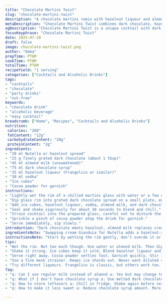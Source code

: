 ```yaml
---
title: "Chocolate Martini Twist"
slug: "chocolate-martini-twist"
description: "A chocolate martini remix with hazelnut liqueur and almond milk. Dark chocolate rimmed glass soaked in creamy Nutella replaces the classic Gianduia cream. Shaken with vodka, almond milk, and dark chocolate syrup. Quick assembly, chilled and ready in under ten minutes. A nutty, dairy-free take on a chocolate cocktail. Smooth mouthfeel, bittersweet notes modulated by the hazelnut. Garnished with shaved dark chocolate and a sprinkle of cocoa powder. Perfect for a quick treat or an after-dinner indulgence that’s a bit lighter, dairy alternative included. Dark, sweet, nutty, creamy, and boozy."
metaDescription: "Chocolate Martini Twist combines dark chocolate, hazelnut liqueur, and almond milk. A creamy, boozy treat perfect for chocolate lovers"
ogDescription: "Chocolate Martini Twist is a unique cocktail with dark chocolate, hazelnut liqueur, and almond milk. Indulge in this creamy delight"
focusKeyphrase: "Chocolate Martini Twist"
date: 2025-07-20
draft: false
image: chocolate-martini-twist.png
author: "Emma"
prepTime: PT6M
cookTime: PT0M
totalTime: PT6M
recipeYield: "1 serving"
categories: ["Cocktails and Alcoholic Drinks"]
tags:
- "cocktails"
- "chocolate"
- "party drinks"
- "nut-free"
keywords:
- "chocolate drink"
- "alcoholic beverage"
- "easy cocktail"
breadcrumb: ["Home", "Recipes", "Cocktails and Alcoholic Drinks"]
nutrition: 
 calories: "260"
 fatContent: "12g"
 carbohydrateContent: "28g"
 proteinContent: "2g"
ingredients:
- "20 ml Nutella or hazelnut spread"
- "25 g finely grated dark chocolate (about 1 tbsp)"
- "45 ml almond milk (unsweetened)"
- "75 ml dark chocolate syrup"
- "35 ml hazelnut liqueur (Frangelico or similar)"
- "30 ml vodka"
- "Ice cubes"
- "Cocoa powder for garnish"
instructions:
- "Lightly wet the rim of a chilled martini glass with water or a few drops of almond milk."
- "Dip glass rim into grated dark chocolate spread on a small plate, ensuring even coating. Set aside."
- "Add ice cubes, hazelnut liqueur, vodka, almond milk, and dark chocolate syrup into a shaker."
- "Seal and shake vigorously for about 30 seconds to blend and chill."
- "Strain cocktail into the prepared glass, careful not to disturb the chocolate rim."
- "Sprinkle a pinch of cocoa powder atop the drink for garnish."
- "Serve immediately, sip slowly."
introduction: "Dark chocolate meets hazelnut, almond milk replaces cream. A quick shake, a frosty rim coated with bittersweet grated chocolate instead of cream. Nutella gives a sticky sweet twist, no dairy needed. Nutty liqueur joins vodka, blending into a silky dark pool. Rich but not too heavy. Garnished with cocoa dust and shards of dark chocolate. Perfect after a long day or when you want chocolate but stronger. Creaminess from almond milk keeps it light and nutty. Steps quick, no mess. All ingredients mingle in one hardy shake. That’s it. Chill, savor, repeat if you must."
ingredientsNote: "Swapping cream Gianduia for Nutella adds a hazelnut-rich layer without extra dairy. Grated dark chocolate on the rim gives crunch and bittersweet welcome before the sips. Almond milk lightens the body, lending subtle nuttiness that echoes the liqueur. Frangelico or alternative hazelnut liqueurs boost the aroma and complexity. The dark chocolate syrup substitutes the milk chocolate, intensifying cocoa notes and balancing sweetness. Keep the alcohol balanced; vodka’s neutrality highlights the other flavors. No eggs, gluten, or nuts aside from hazelnut liqueur and Nutella—adjust if nut allergies present. Easy pantry staples, minimal prep."
instructionsNote: "Start by wetting the rim gently, don’t overdo it or chocolate won’t stick well. Spread grated chocolate thin and even for a crunchy, textured rim. Shake firmly with ice to chill and mix without diluting too much. Strain with care—use a fine mesh if possible to avoid ice shards. Garnish swiftly, cocoa powder settles fast, so serve at once. The cocktail is best sipped cold, allowing flavors to develop on the palate—nutty, creamy, chocolatey with sharp vodka punch. No muddling, no layering, pure shake and strain simplicity. Clean glassware enhances the visual. Prep time within 6 minutes tops."
tips:
- "Wet the rim. Not too much though. Use water or almond milk. Then dip in grated chocolate. Even coating gives better crunch. Don’t rush this step."
- "Shake it strong. Ice cubes keep it cold. Blend hazelnut liqueur and vodka well. 30 seconds minimum. Chill the entire drink for smoothness. Don’t skip or overdo it."
- "Serve right away. Cocoa powder settles fast. Garnish quickly. Stir it gently if needed. Let flavors blend in the sip. Enjoy the crunch of chocolate rim."
- "Use a fine mesh strainer. Keeps ice shards out. Never want diluted chocolate flavor. Straining helps with smoothness in each sip you take. Pour carefully."
- "Try different liqueurs. Frangelico is classic, but others work too. Experiment with flavors, see what you like. Each liqueur brings its own twist."
faq:
- "q: Can I use regular milk instead of almond a: Yes but may change texture. Almond milk lighter. Creamier if use whole milk though. Keep in mind flavors."
- "q: What if I don't have chocolate syrup a: Use melted dark chocolate instead. More richness. Add sweetness with sugar or honey. Adjust to taste. Possible to mix flavors."
- "q: How to store leftovers a: Chill in fridge. Shake again before serving. Best fresh but still okay for few hours. Don’t leave out too long. Chocolate can spoil."
- "q: How to make it less sweet a: Reduce chocolate syrup amount. More vodka gives less sweetness. Adjust liqueur too. Explore different ratios, find your balance."

---
```

